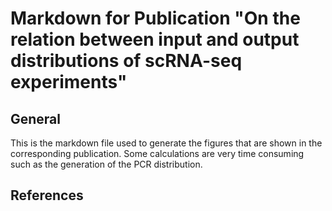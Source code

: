 # Markdown for Publication "On the relation between input and output distributions of scRNA-seq experiments"

## General
This is the markdown file used to generate the figures that are shown in the corresponding publication. Some calculations are very time consuming such as the generation of the PCR distribution.

## References
